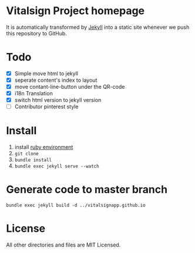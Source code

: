 # Vitalsign Project homepage

It is automatically transformed by [Jekyll](https://jekyllrb.com/) into a static site whenever we push this repository to GitHub.

# Todo

- [x] Simple move html to jekyll
- [x] seperate content's index to layout
- [x] move contant-line-button under the QR-code
- [x] i18n Translation
- [x] switch html version to jekyll version
- [ ] Contributor pinterest style

# Install

1. install [ruby environment](https://jekyllrb.com/docs/installation/)
2. `git clone`
3. `bundle install`
4. `bundle exec jekyll serve --watch`

# Generate code to master branch

`bundle exec jekyll build -d ../vitalsignapp.github.io`

# License #

All other directories and files are MIT Licensed.
